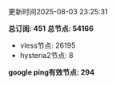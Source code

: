 更新时间2025-08-03 23:25:31

**总订阅: 451**
**总节点: 54166**
- vless节点: 26195
- hysteria2节点: 8

**google ping有效节点: 294**
